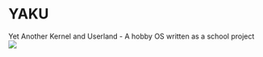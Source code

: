 # YAKU

Yet Another Kernel and Userland - A hobby OS written as a school project
<img src="https://i.imgur.com/qCBxCRp.gif"/>
